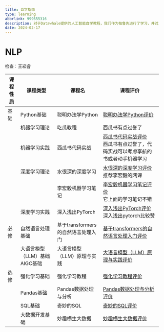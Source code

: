 ```yaml
---
title: 自学指南
type: learning
abbrlink: 999555316
description: 对于Datawhale提供的人工智能自学教程，我们作为帕鲁先进行了学习，并对其中课程的质量和必要性提供了一点参考建议。
date: 2024-02-17
---
```



# NLP

检查：王崧睿

| 课程性质 | 课程类型             | 课程名                           | 课程评价                                                                                         |
|----------|----------------------|----------------------------------|------------------------------------------------------------------------------------------------|
| 基础     | Python基础           | 聪明办法学Python                 | [聪明办法学Python评价](#聪明办法学Python评价)                                                   |
|          | 机器学习理论         | 吃瓜教程                         | 西瓜书有点过誉了                                                                                |
|          | 机器学习实践         | 西瓜书代码实战                   | [西瓜书代码实战评价](#西瓜书代码实战评价)<br>西瓜书有点过誉了，代码实战可以考虑李航的书或者动手机器学习 |
|          | 深度学习理论         | 水很深的深度学习                 | [水很深的深度学习评价](#水很深的深度学习评价)<br>推荐李宏毅的网课                                  |
|          |                      | 李宏毅机器学习笔记               | [李宏毅机器学习笔记评价](#李宏毅机器学习笔记评价)<br>它上面的学习笔记不错                         |
|          | 深度学习实践         | 深入浅出PyTorch                 | [深入浅出PyTorch评价](#深入浅出PyTorch评价)<br>深入浅出pytorch比较赞                               |
| 必修     | 自然语言处理基础     | 基于transformers的自然语言处理入门 | [基于transformers的自然语言处理入门评价](#基于transformers的自然语言处理入门评价)                   |
|          | 大语言模型（LLM）基础 AIGC基础 | 大语言模型（LLM）原理与实践     | [大语言模型（LLM）原理与实践评价](#大语言模型（LLM）原理与实践评价)                               |
| 选修     | 强化学习基础         | 强化学习教程                     | [强化学习教程评价](#强化学习教程评价)                                                           |
|          | Pandas基础           | Pandas数据处理与分析             | [Pandas数据处理与分析评价](#Pandas数据处理与分析评价)                                           |
|          | SQL基础              | 奇妙的SQL                       | [奇妙的SQL评价](#奇妙的SQL评价)                                                                |
|          | 大数据开发基础       | 妙趣横生大数据                   | [妙趣横生大数据评价](#妙趣横生大数据评价)                                                       |